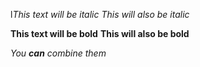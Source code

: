 l*This text will be italic*
_This will also be italic_

**This text will be bold**
__This will also be bold__

_You **can** combine them_
